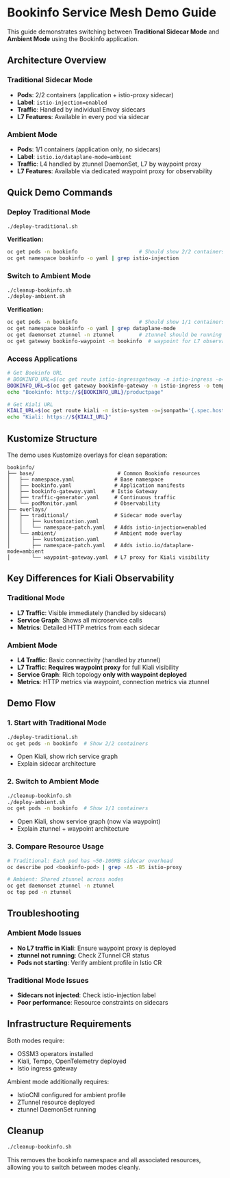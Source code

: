 # Bookinfo Service Mesh Demo Guide

This guide demonstrates switching between **Traditional Sidecar Mode** and **Ambient Mode** using the Bookinfo application.

## Architecture Overview

### Traditional Sidecar Mode
- **Pods**: 2/2 containers (application + istio-proxy sidecar)
- **Label**: `istio-injection=enabled`
- **Traffic**: Handled by individual Envoy sidecars
- **L7 Features**: Available in every pod via sidecar

### Ambient Mode  
- **Pods**: 1/1 containers (application only, no sidecars)
- **Label**: `istio.io/dataplane-mode=ambient`
- **Traffic**: L4 handled by ztunnel DaemonSet, L7 by waypoint proxy
- **L7 Features**: Available via dedicated waypoint proxy for observability

## Quick Demo Commands

### Deploy Traditional Mode
```bash
./deploy-traditional.sh
```

**Verification:**
```bash
oc get pods -n bookinfo                    # Should show 2/2 containers
oc get namespace bookinfo -o yaml | grep istio-injection
```

### Switch to Ambient Mode
```bash
./cleanup-bookinfo.sh
./deploy-ambient.sh
```

**Verification:**
```bash
oc get pods -n bookinfo                    # Should show 1/1 containers  
oc get namespace bookinfo -o yaml | grep dataplane-mode
oc get daemonset ztunnel -n ztunnel        # ztunnel should be running
oc get gateway bookinfo-waypoint -n bookinfo  # waypoint for L7 observability
```

### Access Applications
```bash
# Get Bookinfo URL
# BOOKINFO_URL=$(oc get route istio-ingressgateway -n istio-ingress -o=jsonpath='{.spec.host}')
BOOKINFO_URL=$(oc get gateway bookinfo-gateway -n istio-ingress -o template --template='{{(index .status.addresses 0).value}}')
echo "Bookinfo: http://${BOOKINFO_URL}/productpage"

# Get Kiali URL
KIALI_URL=$(oc get route kiali -n istio-system -o=jsonpath='{.spec.host}')
echo "Kiali: https://${KIALI_URL}"
```

## Kustomize Structure

The demo uses Kustomize overlays for clean separation:

```
bookinfo/
├── base/                           # Common Bookinfo resources
│   ├── namespace.yaml             # Base namespace
│   ├── bookinfo.yaml              # Application manifests
│   ├── bookinfo-gateway.yaml     # Istio Gateway
│   ├── traffic-generator.yaml     # Continuous traffic
│   └── podMonitor.yaml            # Observability
├── overlays/
│   ├── traditional/               # Sidecar mode overlay
│   │   ├── kustomization.yaml
│   │   └── namespace-patch.yaml   # Adds istio-injection=enabled
│   └── ambient/                   # Ambient mode overlay
│       ├── kustomization.yaml
│       ├── namespace-patch.yaml   # Adds istio.io/dataplane-mode=ambient
│       └── waypoint-gateway.yaml  # L7 proxy for Kiali visibility
```

## Key Differences for Kiali Observability

### Traditional Mode
- **L7 Traffic**: Visible immediately (handled by sidecars)
- **Service Graph**: Shows all microservice calls
- **Metrics**: Detailed HTTP metrics from each sidecar

### Ambient Mode  
- **L4 Traffic**: Basic connectivity (handled by ztunnel)
- **L7 Traffic**: **Requires waypoint proxy** for full Kiali visibility
- **Service Graph**: Rich topology **only with waypoint deployed**
- **Metrics**: HTTP metrics via waypoint, connection metrics via ztunnel

## Demo Flow

### 1. Start with Traditional Mode
```bash
./deploy-traditional.sh
oc get pods -n bookinfo  # Show 2/2 containers
```
- Open Kiali, show rich service graph
- Explain sidecar architecture

### 2. Switch to Ambient Mode
```bash
./cleanup-bookinfo.sh
./deploy-ambient.sh
oc get pods -n bookinfo  # Show 1/1 containers
```
- Open Kiali, show service graph (now via waypoint)
- Explain ztunnel + waypoint architecture

### 3. Compare Resource Usage
```bash
# Traditional: Each pod has ~50-100MB sidecar overhead
oc describe pod <bookinfo-pod> | grep -A5 -B5 istio-proxy

# Ambient: Shared ztunnel across nodes
oc get daemonset ztunnel -n ztunnel
oc top pod -n ztunnel
```

## Troubleshooting

### Ambient Mode Issues
- **No L7 traffic in Kiali**: Ensure waypoint proxy is deployed
- **ztunnel not running**: Check ZTunnel CR status
- **Pods not starting**: Verify ambient profile in Istio CR

### Traditional Mode Issues  
- **Sidecars not injected**: Check istio-injection label
- **Poor performance**: Resource constraints on sidecars

## Infrastructure Requirements

Both modes require:
- OSSM3 operators installed
- Kiali, Tempo, OpenTelemetry deployed
- Istio ingress gateway

Ambient mode additionally requires:
- IstioCNI configured for ambient profile
- ZTunnel resource deployed
- ztunnel DaemonSet running

## Cleanup

```bash
./cleanup-bookinfo.sh
```

This removes the bookinfo namespace and all associated resources, allowing you to switch between modes cleanly.